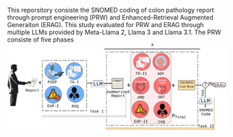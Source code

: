 This reporsitory consiste the  SNOMED coding of colon pathology report through prompt engineering (PRW) and Enhanced-Retrieval Augmented Generaiton (ERAG). This study evaluated for PRW and ERAG through multiple LLMs provided by Meta-Llama 2, Llama 3 and Llama 3.1. The PRW consiste of five phases
![screenshot](PRW.png)
